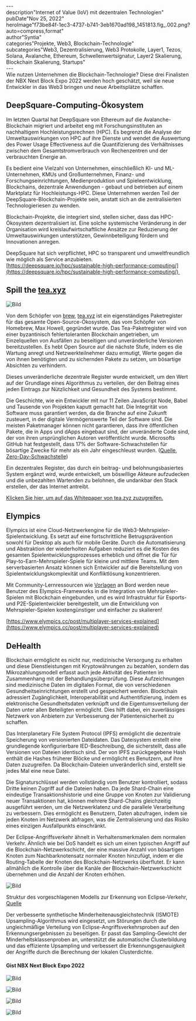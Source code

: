 \---  
description"Internet of Value (IoV) mit dezentralen Technologien"   
pubDate"Nov 25, 2022"   
heroImage"f73be84f-1ec3-4737-b741-3eb1670ad198_1451813.fig_.002.png?auto=compress,format"   
author"Syntia"   
categories"Projekte, Web3, Blockchain-Technologie"   
subcategories"Web3, Dezentralisierung, Web3 Protokolle, Layer1, Tezos, Solana, Avalanche, Ethereum, Schwellenwertsignatur, Layer2 Skalierung, Blockchain Skalierung, Startups"   
\---  
Wie nutzen Unternehmen die Blockchain-Technologie? Diese drei Finalisten der NBX Next Block Expo 2022 werden hoch geschätzt, weil sie neue Entwickler in das Web3 bringen und neue Arbeitsplätze schaffen.

## DeepSquare-Computing-Ökosystem

Im letzten Quartal hat DeepSquare von Ethereum auf die Avalanche-Blockchain migriert und arbeitet eng mit Forschungsinstituten an nachhaltigem Hochleistungsrechnen (HPC). Es begrenzt die Analyse der Umweltauswirkungen von HPC auf ihre Dienste und wendet die Auswertung des Power Usage Effectiveness auf die Quantifizierung des Verhältnisses zwischen dem Gesamtstromverbrauch von Rechenzentren und der verbrauchten Energie an.

Es bedient eine Vielzahl von Unternehmen, einschließlich KI- und ML-Unternehmen, KMUs und Großunternehmen, Finanz- und Forschungseinrichtungen, Medienproduktion und Spieleentwicklung, Blockchains, dezentrale Anwendungen - gebaut und betrieben auf einem Marktplatz für Hochleistungs-HPC. Diese Unternehmen werden Teil der DeepSquare-Blockchain-Projekte sein, anstatt sich an die zentralisierten Technologieriesen zu wenden.

Blockchain-Projekte, die integriert sind, stellen sicher, dass das HPC-Ökosystem dezentralisiert ist. Eine solche systemische Veränderung in der Organisation wird kreislaufwirtschaftliche Ansätze zur Reduzierung der Umweltauswirkungen unterstützen, Gewinnbeteiligung fördern und Innovationen anregen.

DeepSquare hat sich verpflichtet, HPC so transparent und umweltfreundlich wie möglich als Service anzubieten.  
[https://deepsquare.io/hpc/sustainable-high-performance-computing/](https://deepsquare.io/hpc/sustainable-high-performance-computing/) 

## Spill the [tea.xyz](//tea.xyz)

![Bild](https://images.prismic.io/syntia/264576d0-e811-4d7a-a981-c4b3e433cc89_0_ttqemzpukyxk8mgo.png?auto=compress,format)

Von dem Schöpfer von [brew](https://brew.sh/), [tea.xyz](//tea.xyz) ist ein eigenständiges Paketregister für das gesamte Open-Source-Ökosystem, das vom Schöpfer von Homebrew, Max Howell, gegründet wurde. Das Tea-Paketregister wird von einer byzantinisch fehlertoleranten Blockchain angetrieben, um Einzelquellen von Ausfällen zu beseitigen und unveränderliche Versionen bereitzustellen. Es hebt Open Source auf die nächste Stufe, indem es die Wartung anregt und Netzwerkteilnehmer dazu ermutigt, Werte gegen die von ihnen benötigten und zu sichernden Pakete zu setzen, um bösartige Absichten zu verhindern.

Dieses unveränderliche dezentrale Register wurde entwickelt, um den Wert auf der Grundlage eines Algorithmus zu verteilen, der den Beitrag eines jeden Eintrags zur Nützlichkeit und Gesundheit des Systems bestimmt.

Die Geschichte, wie ein Entwickler mit nur 11 Zeilen JavaScript Node, Babel und Tausende von Projekten kaputt gemacht hat. Die Integrität von Software muss garantiert werden, da die Branche auf eine Zukunft zusteuert, in der digitale Vermögenswerte Teil der Software sind. Die meisten Paketmanager können nicht garantieren, dass ihre öffentlichen Pakete, die in Apps und dApps eingebaut sind, der unveränderte Code sind, der von ihren ursprünglichen Autoren veröffentlicht wurde. Microsofts GitHub hat festgestellt, dass 17% der Software-Schwachstellen für bösartige Zwecke für mehr als ein Jahr eingeschleust wurden. ([Quelle](https://www.zdnet.com/article/open-source-software-how-many-bugs-are-hidden-there-on-purpose/), [Zero-Day-Schwachstelle](https://threatpost.com/backdoor-found-in-utility-for-linux/147581/))

Ein dezentrales Register, das durch ein beitrag- und belohnungsbasiertes System ergänzt wird, wurde entwickelt, um böswillige Akteure aufzudecken und die unbezahlten Wartenden zu belohnen, die undankbar den Stack erstellen, der das Internet antreibt. 

[Klicken Sie hier, um auf das Whitepaper von tea.zyz zuzugreifen.](https://tea.xyz/tea.white-paper.pdf)

## Elympics

Elympics ist eine Cloud-Netzwerkengine für die Web3-Mehrspieler-Spielentwicklung. Es setzt auf eine fortschrittliche Betrugsprävention sowohl für Desktop als auch für mobile Geräte. Durch die Automatisierung und Abstraktion der wiederholten Aufgaben reduziert es die Kosten des gesamten Spielentwicklungsprozesses erheblich und öffnet die Tür für Play-to-Earn-Mehrspieler-Spiele für kleine und mittlere Teams. Mit dem serverbasierten Ansatz können sich Entwickler auf die Bereitstellung von Spielentwicklungskomplexität und Konfliktlösung konzentrieren.

Mit Community-Lernressourcen wie [Vorlagen](https://github.com/Elympics/Elympics-Shooter#elympics-shooter-template) an Bord werden neue Benutzer des Elympics-Frameworks in die Integration von Mehrspieler-Spielen mit Blockchain eingebunden, und es wird Infrastruktur für Esports- und P2E-Spielentwickler bereitgestellt, um die Entwicklung von Mehrspieler-Spielen kostengünstiger und einfacher zu skalieren!

[https://www.elympics.cc/post/multiplayer-services-explained](https://www.elympics.cc/post/multiplayer-services-explained)

## DeHealth

Blockchain ermöglicht es nicht nur, medizinische Versorgung zu erhalten und diese Dienstleistungen mit Kryptowährungen zu bezahlen, sondern das Mikrozahlungsmodell erfasst auch jede Aktivität des Patienten im Zusammenhang mit der Behandlungsüberprüfung. Diese Aufzeichnungen sind medizinische Daten im digitalen Format, die von verschiedenen Gesundheitseinrichtungen erstellt und gespeichert werden. Blockchain adressiert Zugänglichkeit, Interoperabilität und Authentifizierung, indem es elektronische Gesundheitsdaten verknüpft und die Eigentumsverteilung der Daten unter allen Beteiligten ermöglicht. Dies hilft dabei, ein zuverlässiges Netzwerk von Anbietern zur Verbesserung der Patientensicherheit zu schaffen.

Das Interplanetary File System Protocol (IPFS) ermöglicht die dezentrale Speicherung von versionierten Dateidaten. Das Dateisystem erstellt eine grundlegende konfigurierbare IED-Beschreibung, die sicherstellt, dass alle Versionen von Dateien identisch sind. Der von IPFS zurückgegebene Hash enthält die Hashes früherer Blöcke und ermöglicht es Benutzern, auf ihre Daten zuzugreifen. Da Blockchain-Dateien unveränderlich sind, erstellt sie jedes Mal eine neue Datei.

Die Signaturschlüssel werden vollständig vom Benutzer kontrolliert, sodass Dritte keinen Zugriff auf die Dateien haben. Da jede Shard-Chain eine eindeutige Transaktionshistorie und eine Gruppe von Knoten zur Validierung neuer Transaktionen hat, können mehrere Shard-Chains gleichzeitig ausgeführt werden, um die Netzwerklatenz und die parallele Verarbeitung zu verbessern. Dies ermöglicht es Benutzern, Daten abzufragen, indem sie jeden Knoten im Netzwerk abfragen, was die Zentralisierung und das Risiko eines einzigen Ausfallpunkts einschränkt.

Der Eclipse-Angriffsverkehr ähnelt in Verhaltensmerkmalen dem normalen Verkehr. Ähnlich wie bei DoS handelt es sich um einen typischen Angriff auf die Blockchain-Netzwerkschicht, der eine massive Anzahl von bösartigen Knoten zum Nachbarknotensatz normaler Knoten hinzufügt, indem er die Routing-Tabelle der Knoten des Blockchain-Netzwerks überflutet. Er kann allmählich die Kontrolle über die Kanäle der Blockchain-Netzwerkschicht übernehmen und die Anzahl der Knoten erhöhen.

![Bild](https://images.prismic.io/syntia/f73be84f-1ec3-4737-b741-3eb1670ad198_1451813.fig_.002.png?auto=compress,format)

Struktur des vorgeschlagenen Modells zur Erkennung von Eclipse-Verkehr, [Quelle](https://www.hindawi.com/journals/wcmc/2022/1451813/)

Der verbesserte synthetische Minderheitenausgleichstechnik (ISMOTE) Upsampling-Algorithmus wird eingesetzt, um Störungen durch die ungleichmäßige Verteilung von Eclipse-Angriffsverkehrsproben auf den Erkennungsergebnissen zu beseitigen. Er passt das Sampling-Gewicht der Minderheitsklassenproben an, unterstützt die automatische Clusterbildung und das effiziente Upsampling und verbessert die Erkennungsgenauigkeit der Angriffe durch die Berechnung der lokalen Clusterdichte.

#### **Gist NBX Next Block Expo 2022**

![Bild](https://images.prismic.io/syntia/55273aa8-d9fc-4743-9a74-7615fdf211f9_img_20221124_111402.jpg?auto=compress,format)

![Bild](https://images.prismic.io/syntia/c0b84403-7c8e-4f52-89b4-68ae3abfe8bf_img_20221124_112121.jpg?auto=compress,format)

![Bild](https://images.prismic.io/syntia/52a00864-20f3-4cfd-8852-1f484433a6c4_img_20221124_110815.jpg?auto=compress,format)

![Bild](https://images.prismic.io/syntia/65266288-0f15-4922-bed3-fa6f56056c02_img_20221124_162941.jpg?auto=compress,format)
